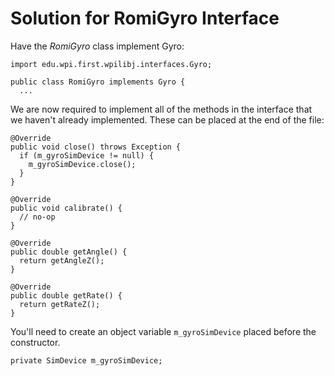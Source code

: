# Solution for RomiGyro Interface

Have the *RomiGyro* class implement Gyro:

    import edu.wpi.first.wpilibj.interfaces.Gyro;

    public class RomiGyro implements Gyro {
      ...

We are now required to implement all of the methods in the interface that we haven't already implemented.  These can be placed at the end of the file:

    @Override
    public void close() throws Exception {
      if (m_gyroSimDevice != null) {
        m_gyroSimDevice.close();
      }
    }

    @Override
    public void calibrate() {
      // no-op
    }

    @Override
    public double getAngle() {
      return getAngleZ();
    }

    @Override
    public double getRate() {
      return getRateZ();
    }

You'll need to create an object variable `m_gyroSimDevice` placed before the constructor.

    private SimDevice m_gyroSimDevice;

<!-- <span style="float:right">
<a href="romiSubsystems">Back</a></span></h3> -->